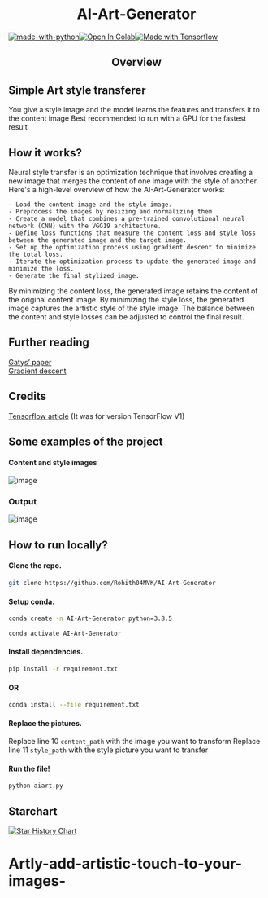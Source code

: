 <h1 align="center">AI-Art-Generator</h1>

[![made-with-python](http://ForTheBadge.com/images/badges/made-with-python.svg)](https://www.python.org/)[![Open In Colab](https://colab.research.google.com/assets/colab-badge.svg)](https://colab.research.google.com/drive/18nLCUAQZJ-vuOIn04IrBMubqsV6VO_9j?usp=sharing)[![Made with Tensorflow](https://aleen42.github.io/badges/src/tensorflow.svg)](https://www.tensorflow.org/)

<h2 align="center">Overview</h2>

## Simple Art style transferer
You give a style image and the model learns the features and transfers it to the content image
Best recommended to run with a GPU for the fastest result

## How it works?

Neural style transfer is an optimization technique that involves creating a new image that merges the content of one image with the style of another. Here's a high-level overview of how the AI-Art-Generator works:

    - Load the content image and the style image.
    - Preprocess the images by resizing and normalizing them.
    - Create a model that combines a pre-trained convolutional neural network (CNN) with the VGG19 architecture.
    - Define loss functions that measure the content loss and style loss between the generated image and the target image.
    - Set up the optimization process using gradient descent to minimize the total loss.
    - Iterate the optimization process to update the generated image and minimize the loss.
    - Generate the final stylized image.

By minimizing the content loss, the generated image retains the content of the original content image. By minimizing the style loss, the generated image captures the artistic style of the style image. The balance between the content and style losses can be adjusted to control the final result.

## Further reading

[Gatys’ paper](https://arxiv.org/abs/1508.06576)\
[Gradient descent](https://developers.google.com/machine-learning/crash-course/reducing-loss/gradient-descent)

## Credits
[Tensorflow article](https://medium.com/tensorflow/neural-style-transfer-creating-art-with-deep-learning-using-tf-keras-and-eager-execution-7d541ac31398)
(It was for version TensorFlow V1)


## Some examples of the project

#### Content and style images

![image](https://cdn.discordapp.com/attachments/748848099891347498/794168270831353856/tRe7lwtniHiKzxOK0pl2g5HA6HwFwXCRc6dDhcDgcDofjIuESLYfD4XA4HI6LhEu0HA6HwFwOC4SLtFyOBwOh8PhuEi4RMvhcDgc.png)

### Output

![image](https://cdn.discordapp.com/attachments/748848099891347498/794168176110731264/uNsabtFDjw5F7SPtB5ZrBdeNPfbuXaH96JOWTIkCF3KLtdQhkyZMiQIffDA18yJAhQ5QhgYZMiQIXcoQwMfMmTIkDuUoYEPGTJky.png)

## How to run locally?

#### Clone the repo.
``` sh
git clone https://github.com/Rohith04MVK/AI-Art-Generator
```

#### Setup conda.
```sh
conda create -n AI-Art-Generator python=3.8.5
```
```sh
conda activate AI-Art-Generator
```


#### Install dependencies.

```sh
pip install -r requirement.txt
```
#### OR
```sh
conda install --file requirement.txt
```

#### Replace the pictures.
Replace line 10  `content_path` with the image you want to transform
Replace line 11 `style_path` with the style picture you want to transfer

#### Run the file!
```sh
python aiart.py
```

## Starchart
[![Star History Chart](https://api.star-history.com/svg?repos=Rohith04MVK/AI-Art-Generator&type=Date)](https://star-history.com/#Rohith04MVK/AI-Art-Generator&Date)
# Artly-add-artistic-touch-to-your-images-
